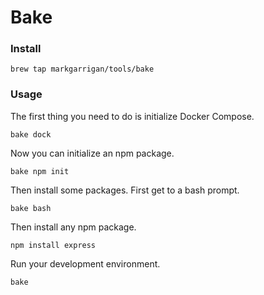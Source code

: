 # Bake

### Install

```
brew tap markgarrigan/tools/bake
```

### Usage

The first thing you need to do is initialize Docker Compose.

```
bake dock
```

Now you can initialize an npm package.

```
bake npm init
```

Then install some packages. First get to a bash prompt.

```
bake bash
```

Then install any npm package.

```
npm install express
```

Run your development environment.

```
bake